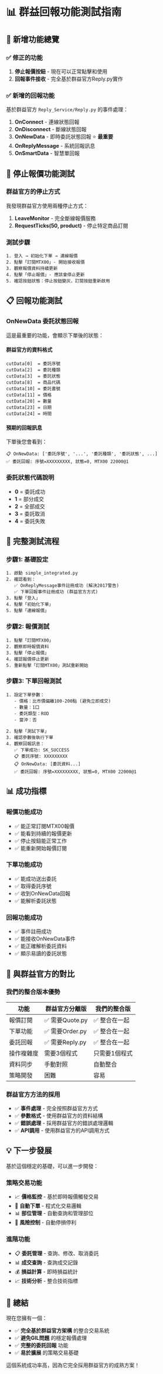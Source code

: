 # 📊 群益回報功能測試指南

## 🎉 **新增功能總覽**

### ✅ **修正的功能**
1. **停止報價按鈕** - 現在可以正常點擊和使用
2. **回報事件接收** - 完全基於群益官方Reply.py實作

### ✅ **新增的回報功能**
基於群益官方 `Reply_Service/Reply.py` 的事件處理：

1. **OnConnect** - 連線狀態回報
2. **OnDisconnect** - 斷線狀態回報  
3. **OnNewData** - 即時委託狀態回報 ⭐ **最重要**
4. **OnReplyMessage** - 系統回報訊息
5. **OnSmartData** - 智慧單回報

## 🔧 **停止報價功能測試**

### **群益官方的停止方式**
我發現群益官方使用兩種停止方式：

1. **LeaveMonitor** - 完全斷線報價服務
2. **RequestTicks(50, product)** - 停止特定商品訂閱

### **測試步驟**
```
1. 登入 → 初始化下單 → 連線報價
2. 點擊「訂閱MTX00」- 開始接收報價
3. 觀察報價資料持續更新
4. 點擊「停止報價」- 應該會停止更新
5. 確認按鈕狀態：停止按鈕變灰，訂閱按鈕重新啟用
```

## 📋 **回報功能測試**

### **OnNewData 委託狀態回報**
這是最重要的功能，會顯示下單後的狀態：

#### **群益官方的資料格式**
```
cutData[0]  = 委託序號
cutData[2]  = 委託種類  
cutData[3]  = 委託狀態
cutData[8]  = 商品代碼
cutData[10] = 委託書號
cutData[11] = 價格
cutData[20] = 數量
cutData[23] = 日期
cutData[24] = 時間
```

#### **預期的回報訊息**
下單後您會看到：
```
📋 OnNewData: ['委託序號', '...', '委託種類', '委託狀態', ...]
✅ 委託回報: 序號=XXXXXXXXX, 狀態=0, MTX00 22000@1
```

### **委託狀態代碼說明**
- **0** = 委託成功
- **1** = 部分成交
- **2** = 全部成交
- **3** = 委託取消
- **4** = 委託失敗

## 🧪 **完整測試流程**

### **步驟1: 基礎設定**
```
1. 啟動 simple_integrated.py
2. 確認看到：
   ✅ OnReplyMessage事件註冊成功 (解決2017警告)
   ✅ 下單回報事件註冊成功 (群益官方方式)
3. 點擊「登入」
4. 點擊「初始化下單」
5. 點擊「連線報價」
```

### **步驟2: 報價測試**
```
1. 點擊「訂閱MTX00」
2. 觀察即時報價資料
3. 點擊「停止報價」
4. 確認報價停止更新
5. 重新點擊「訂閱MTX00」測試重新開始
```

### **步驟3: 下單回報測試**
```
1. 設定下單參數：
   - 價格：比市價偏離100-200點 (避免立即成交)
   - 數量：1口
   - 委託類型：ROD
   - 當沖：否
   
2. 點擊「測試下單」
3. 確認參數後執行下單
4. 觀察回報訊息：
   ✅ 下單成功: SK_SUCCESS
   📋 委託序號: XXXXXXXXX
   📋 OnNewData: [委託資料...]
   ✅ 委託回報: 序號=XXXXXXXXX, 狀態=0, MTX00 22000@1
```

## 📊 **成功指標**

### **報價功能成功**
- ✅ 能正常訂閱MTX00報價
- ✅ 能看到持續的報價更新
- ✅ 停止按鈕能正常工作
- ✅ 能重新開始報價訂閱

### **下單功能成功**
- ✅ 能成功送出委託
- ✅ 取得委託序號
- ✅ 收到OnNewData回報
- ✅ 能解析委託狀態

### **回報功能成功**
- ✅ 事件註冊成功
- ✅ 能接收OnNewData事件
- ✅ 能正確解析委託資料
- ✅ 顯示易讀的委託狀態

## 🎯 **與群益官方的對比**

### **我們的整合版本優勢**
| 功能 | 群益官方分離版 | 我們的整合版 |
|------|---------------|-------------|
| 報價訂閱 | ✅ 需要Quote.py | ✅ 整合在一起 |
| 下單功能 | ✅ 需要Order.py | ✅ 整合在一起 |
| 委託回報 | ✅ 需要Reply.py | ✅ 整合在一起 |
| 操作複雜度 | 需要3個程式 | 只需要1個程式 |
| 資料同步 | 手動對照 | 自動整合 |
| 策略開發 | 困難 | 容易 |

### **群益官方方法的採用**
- ✅ **事件處理** - 完全按照群益官方方式
- ✅ **參數格式** - 使用群益官方的資料結構
- ✅ **錯誤處理** - 採用群益官方的錯誤處理邏輯
- ✅ **API調用** - 使用群益官方的API調用方式

## 💡 **下一步發展**

基於這個穩定的基礎，可以進一步開發：

### **策略交易功能**
- 📈 **價格監控** - 基於即時報價觸發交易
- 🤖 **自動下單** - 程式化交易邏輯
- 📊 **部位管理** - 自動查詢和管理部位
- 🔔 **風險控制** - 自動停損停利

### **進階功能**
- 📋 **委託管理** - 查詢、修改、取消委託
- 📊 **成交查詢** - 查詢成交記錄
- 💰 **損益計算** - 即時損益統計
- 📈 **技術分析** - 整合技術指標

## 🎉 **總結**

現在您擁有一個：
- ✅ **完全基於群益官方架構** 的整合交易系統
- ✅ **避免GIL問題** 的穩定報價處理
- ✅ **完整的委託回報** 功能
- ✅ **易於擴展** 的策略交易基礎

這個系統成功率高，因為它完全採用群益官方的成熟方案！
